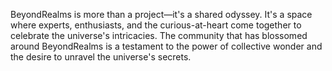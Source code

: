 BeyondRealms is more than a project—it's a shared odyssey. It's a space where experts, enthusiasts, and the curious-at-heart come together to celebrate the universe's intricacies. The community that has blossomed around BeyondRealms is a testament to the power of collective wonder and the desire to unravel the universe's secrets.
